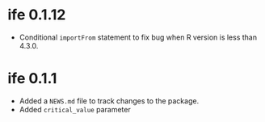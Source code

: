# ife 0.1.12

* Conditional `importFrom` statement to fix bug when R version is less than 4.3.0.

# ife 0.1.1

* Added a `NEWS.md` file to track changes to the package.
* Added `critical_value` parameter
